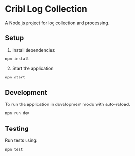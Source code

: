 # Cribl Log Collection

A Node.js project for log collection and processing.

## Setup

1. Install dependencies:
```bash
npm install
```

2. Start the application:
```bash
npm start
```

## Development

To run the application in development mode with auto-reload:
```bash
npm run dev
```

## Testing

Run tests using:
```bash
npm test
``` 